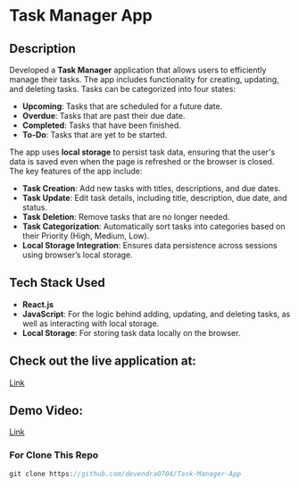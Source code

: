 # Task Manager App

## Description
Developed a **Task Manager** application that allows users to efficiently manage their tasks. The app includes functionality for creating, updating, and deleting tasks. Tasks can be categorized into four states:

- **Upcoming**: Tasks that are scheduled for a future date.
- **Overdue**: Tasks that are past their due date.
- **Completed**: Tasks that have been finished.
- **To-Do**: Tasks that are yet to be started.

The app uses **local storage** to persist task data, ensuring that the user's data is saved even when the page is refreshed or the browser is closed. The key features of the app include:

- **Task Creation**: Add new tasks with titles, descriptions, and due dates.
- **Task Update**: Edit task details, including title, description, due date, and status.
- **Task Deletion**: Remove tasks that are no longer needed.
- **Task Categorization**: Automatically sort tasks into categories based on their Priority (High, Medium, Low).
- **Local Storage Integration**: Ensures data persistence across sessions using browser’s local storage.

## Tech Stack Used
- **React.js**
- **JavaScript**: For the logic behind adding, updating, and deleting tasks, as well as interacting with local storage.
- **Local Storage**: For storing task data locally on the browser.
  
## Check out the live application at: 
[Link](https://task-manager-app-lac-eta.vercel.app/)

## Demo Video: 
[Link](https://drive.google.com/file/d/1yRPYhMTiY2PsrA5AzJl96wQcCL8klTxW/view?usp=sharing)

### For Clone This Repo
```Javascript
git clone https://github.com/devendra0704/Task-Manager-App
```

